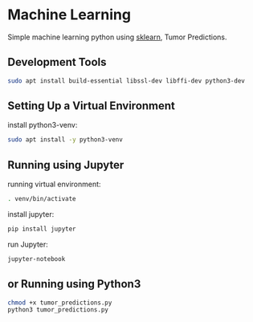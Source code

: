 # Machine Learning

Simple machine learning python using [sklearn](https://scikit-learn.org/stable/), Tumor Predictions.

## Development Tools

```bash
sudo apt install build-essential libssl-dev libffi-dev python3-dev
```

## Setting Up a Virtual Environment

install python3-venv:

```bash
sudo apt install -y python3-venv
```

## Running using Jupyter

running virtual environment:

```bash
. venv/bin/activate
```

install jupyter:

```bash
pip install jupyter
```

run Jupyter:

```bash
jupyter-notebook
```

## or Running using Python3

```bash
chmod +x tumor_predictions.py
python3 tumor_predictions.py
```
